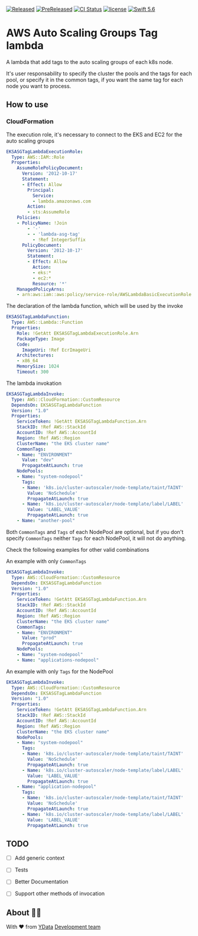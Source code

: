 [![Released](https://img.shields.io/github/v/release/ydataai/aws-asg-tags-lambda?display_name=tag&label=release&logo=github&sort=semver&style=flat-square)](https://github.com/ydataai/aws-asg-tags-lambda/actions/workflows/released.yml)
[![PreReleased](https://img.shields.io/github/v/release/ydataai/aws-asg-tags-lambda?display_name=tag&include_prereleases&label=prerelease&logo=github&sort=semver&style=flat-square)](https://github.com/ydataai/aws-asg-tags-lambda/actions/workflows/prereleased.yml)
[![CI Status](https://img.shields.io/github/workflow/status/ydataai/aws-asg-tags-lambda/Merge%20Main?label=ci&logo=github&style=flat-square)](https://github.com/ydataai/aws-asg-tags-lambda/actions/workflows/merge-main.yml)
[![license](https://img.shields.io/github/license/ydataai/aws-asg-tags-lambda?label=license&style=flat-square)](https://github.com/ydataai/aws-asg-tags-lambda/blob/main/LICENSE)
[![Swift 5.6](https://img.shields.io/badge/Swift-5.6-orange.svg?style=flat-square&logo=swift)](https://developer.apple.com/swift/)

# AWS Auto Scaling Groups Tag lambda

A lambda that add tags to the auto scaling groups of each k8s node.

It's user responsability to specify the cluster the pools and the tags for each pool, or specify it in the common tags, if you want the same tag for each node you want to process.

## How to use

### CloudFormation

The execution role, it's necessary to connect to the EKS and EC2 for the auto scaling groups

```yaml
EKSASGTagLambdaExecutionRole:
  Type: AWS::IAM::Role
  Properties:
    AssumeRolePolicyDocument:
      Version: '2012-10-17'
      Statement:
      - Effect: Allow
        Principal:
          Service:
          - lambda.amazonaws.com
        Action:
        - sts:AssumeRole
    Policies:
    - PolicyName: !Join
        - '-'
        - - 'lambda-asg-tag'
          - !Ref IntegerSuffix
      PolicyDocument:
        Version: '2012-10-17'
        Statement:
        - Effect: Allow
          Action:
          - eks:*
          - ec2:*
          Resource: '*'
    ManagedPolicyArns:
    - arn:aws:iam::aws:policy/service-role/AWSLambdaBasicExecutionRole
```

The declaration of the lambda function, which will be used by the invoke

```yaml
EKSASGTagLambdaFunction:
  Type: AWS::Lambda::Function
  Properties:
    Role: !GetAtt EKSASGTagLambdaExecutionRole.Arn
    PackageType: Image
    Code:
      ImageUri: !Ref EcrImageUri
    Architectures:
    - x86_64
    MemorySize: 1024
    Timeout: 300
```

The lambda invokation

```yaml
EKSASGTagLambdaInvoke:
  Type: AWS::CloudFormation::CustomResource
  DependsOn: EKSASGTagLambdaFunction
  Version: "1.0"
  Properties:
    ServiceToken: !GetAtt EKSASGTagLambdaFunction.Arn
    StackID: !Ref AWS::StackId
    AccountID: !Ref AWS::AccountId
    Region: !Ref AWS::Region
    ClusterName: "the EKS cluster name"
    CommonTags:
    - Name: "ENVIRONMENT"
      Value: "dev"
      PropagateAtLaunch: true
    NodePools:
    - Name: "system-nodepool"
      Tags:
      - Name: 'k8s.io/cluster-autoscaler/node-template/taint/TAINT'
        Value: 'NoSchedule'
        PropagateAtLaunch: true
      - Name: 'k8s.io/cluster-autoscaler/node-template/label/LABEL'
        Value: 'LABEL_VALUE'
        PropagateAtLaunch: true
    - Name: "another-pool"

```

Both `CommonTags` and `Tags` of each NodePool are optional, but if you don't specify `CommonTags` neither `Tags` for each NodePool, it will not do anything.

Check the following examples for other valid combinations

An example with only `CommonTags`

```yaml
EKSASGTagLambdaInvoke:
  Type: AWS::CloudFormation::CustomResource
  DependsOn: EKSASGTagLambdaFunction
  Version: "1.0"
  Properties:
    ServiceToken: !GetAtt EKSASGTagLambdaFunction.Arn
    StackID: !Ref AWS::StackId
    AccountID: !Ref AWS::AccountId
    Region: !Ref AWS::Region
    ClusterName: "the EKS cluster name"
    CommonTags:
    - Name: "ENVIRONMENT"
      Value: "prod"
      PropagateAtLaunch: true
    NodePools:
    - Name: "system-nodepool"
    - Name: "applications-nodepool"
```

An example with only `Tags` for the NodePool

```yaml
EKSASGTagLambdaInvoke:
  Type: AWS::CloudFormation::CustomResource
  DependsOn: EKSASGTagLambdaFunction
  Version: "1.0"
  Properties:
    ServiceToken: !GetAtt EKSASGTagLambdaFunction.Arn
    StackID: !Ref AWS::StackId
    AccountID: !Ref AWS::AccountId
    Region: !Ref AWS::Region
    ClusterName: "the EKS cluster name"
    NodePools:
    - Name: "system-nodepool"
      Tags:
      - Name: 'k8s.io/cluster-autoscaler/node-template/taint/TAINT'
        Value: 'NoSchedule'
        PropagateAtLaunch: true
      - Name: 'k8s.io/cluster-autoscaler/node-template/label/LABEL'
        Value: 'LABEL_VALUE'
        PropagateAtLaunch: true
    - Name: "application-nodepool"
      Tags:
      - Name: 'k8s.io/cluster-autoscaler/node-template/taint/TAINT'
        Value: 'NoSchedule'
        PropagateAtLaunch: true
      - Name: 'k8s.io/cluster-autoscaler/node-template/label/LABEL'
        Value: 'LABEL_VALUE'
        PropagateAtLaunch: true
```

## TODO
- [ ] Add generic context
- [ ] Tests
- [ ] Better Documentation
- [ ] Support other methods of invocation


## About 👯‍♂️

With ❤️ from [YData](https://ydata.ai) [Development team](mailto://developers@ydata.ai)
